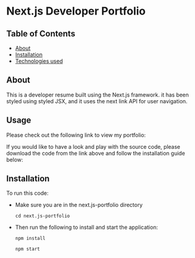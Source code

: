 # Next.js Developer Portfolio


 ## Table of Contents
  <ul>
    <li><a href="#about">About</a></li>
    <li><a href="#installation">Installation</a></li>
    <li><a href="#technologies">Technologies used</a></li>
  </ul>


## About

This is a developer resume built using the Next.js framework. it has been styled using styled JSX, and it uses the next link API for user navigation.

## Usage

Please check out the following link to view my portfolio:


If you would like to have a look and play with the source code, please download the code from the link above and follow the installation guide below:


## Installation
To run this code:
* Make sure you are in the next.js-portfolio  directory

  ```cd next.js-portfolio```

* Then run the following to install and start the application:

   ```npm install```

   ```npm start```

